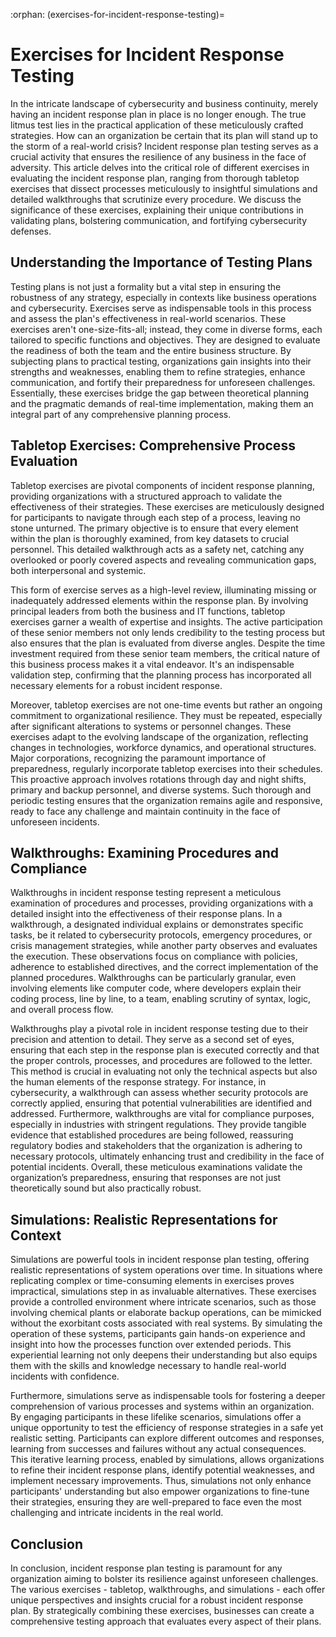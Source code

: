 :orphan:
(exercises-for-incident-response-testing)=

# Exercises for Incident Response Testing

In the intricate landscape of cybersecurity and business continuity, merely having an incident response plan in place is no longer enough. The true litmus test lies in the practical application of these meticulously crafted strategies. How can an organization be certain that its plan will stand up to the storm of a real-world crisis? Incident response plan testing serves as a crucial activity that ensures the resilience of any business in the face of adversity. This article delves into the critical role of different exercises in evaluating the incident response plan, ranging from thorough tabletop exercises that dissect processes meticulously to insightful simulations and detailed walkthroughs that scrutinize every procedure. We discuss the significance of these exercises, explaining their unique contributions in validating plans, bolstering communication, and fortifying cybersecurity defenses. 

## Understanding the Importance of Testing Plans

Testing plans is not just a formality but a vital step in ensuring the robustness of any strategy, especially in contexts like business operations and cybersecurity. Exercises serve as indispensable tools in this process and assess the plan's effectiveness in real-world scenarios. These exercises aren't one-size-fits-all; instead, they come in diverse forms, each tailored to specific functions and objectives. They are designed to evaluate the readiness of both the team and the entire business structure. By subjecting plans to practical testing, organizations gain insights into their strengths and weaknesses, enabling them to refine strategies, enhance communication, and fortify their preparedness for unforeseen challenges. Essentially, these exercises bridge the gap between theoretical planning and the pragmatic demands of real-time implementation, making them an integral part of any comprehensive planning process.

## Tabletop Exercises: Comprehensive Process Evaluation

Tabletop exercises are pivotal components of incident response planning, providing organizations with a structured approach to validate the effectiveness of their strategies. These exercises are meticulously designed for participants to navigate through each step of a process, leaving no stone unturned. The primary objective is to ensure that every element within the plan is thoroughly examined, from key datasets to crucial personnel. This detailed walkthrough acts as a safety net, catching any overlooked or poorly covered aspects and revealing communication gaps, both interpersonal and systemic.

This form of exercise serves as a high-level review, illuminating missing or inadequately addressed elements within the response plan. By involving principal leaders from both the business and IT functions, tabletop exercises garner a wealth of expertise and insights. The active participation of these senior members not only lends credibility to the testing process but also ensures that the plan is evaluated from diverse angles. Despite the time investment required from these senior team members, the critical nature of this business process makes it a vital endeavor. It's an indispensable validation step, confirming that the planning process has incorporated all necessary elements for a robust incident response.

Moreover, tabletop exercises are not one-time events but rather an ongoing commitment to organizational resilience. They must be repeated, especially after significant alterations to systems or personnel changes. These exercises adapt to the evolving landscape of the organization, reflecting changes in technologies, workforce dynamics, and operational structures. Major corporations, recognizing the paramount importance of preparedness, regularly incorporate tabletop exercises into their schedules. This proactive approach involves rotations through day and night shifts, primary and backup personnel, and diverse systems. Such thorough and periodic testing ensures that the organization remains agile and responsive, ready to face any challenge and maintain continuity in the face of unforeseen incidents.

## Walkthroughs: Examining Procedures and Compliance

Walkthroughs in incident response testing represent a meticulous examination of procedures and processes, providing organizations with a detailed insight into the effectiveness of their response plans. In a walkthrough, a designated individual explains or demonstrates specific tasks, be it related to cybersecurity protocols, emergency procedures, or crisis management strategies, while another party observes and evaluates the execution. These observations focus on compliance with policies, adherence to established directives, and the correct implementation of the planned procedures. Walkthroughs can be particularly granular, even involving elements like computer code, where developers explain their coding process, line by line, to a team, enabling scrutiny of syntax, logic, and overall process flow.

Walkthroughs play a pivotal role in incident response testing due to their precision and attention to detail. They serve as a second set of eyes, ensuring that each step in the response plan is executed correctly and that the proper controls, processes, and procedures are followed to the letter. This method is crucial in evaluating not only the technical aspects but also the human elements of the response strategy. For instance, in cybersecurity, a walkthrough can assess whether security protocols are correctly applied, ensuring that potential vulnerabilities are identified and addressed. Furthermore, walkthroughs are vital for compliance purposes, especially in industries with stringent regulations. They provide tangible evidence that established procedures are being followed, reassuring regulatory bodies and stakeholders that the organization is adhering to necessary protocols, ultimately enhancing trust and credibility in the face of potential incidents. Overall, these meticulous examinations validate the organization’s preparedness, ensuring that responses are not just theoretically sound but also practically robust.

## Simulations: Realistic Representations for Context

Simulations are powerful tools in incident response plan testing, offering realistic representations of system operations over time. In situations where replicating complex or time-consuming elements in exercises proves impractical, simulations step in as invaluable alternatives. These exercises provide a controlled environment where intricate scenarios, such as those involving chemical plants or elaborate backup operations, can be mimicked without the exorbitant costs associated with real systems. By simulating the operation of these systems, participants gain hands-on experience and insight into how the processes function over extended periods. This experiential learning not only deepens their understanding but also equips them with the skills and knowledge necessary to handle real-world incidents with confidence.

Furthermore, simulations serve as indispensable tools for fostering a deeper comprehension of various processes and systems within an organization. By engaging participants in these lifelike scenarios, simulations offer a unique opportunity to test the efficiency of response strategies in a safe yet realistic setting. Participants can explore different outcomes and responses, learning from successes and failures without any actual consequences. This iterative learning process, enabled by simulations, allows organizations to refine their incident response plans, identify potential weaknesses, and implement necessary improvements. Thus, simulations not only enhance participants' understanding but also empower organizations to fine-tune their strategies, ensuring they are well-prepared to face even the most challenging and intricate incidents in the real world.

## Conclusion

In conclusion, incident response plan testing is paramount for any organization aiming to bolster its resilience against unforeseen challenges. The various exercises - tabletop, walkthroughs, and simulations - each offer unique perspectives and insights crucial for a robust incident response plan. By strategically combining these exercises, businesses can create a comprehensive testing approach that evaluates every aspect of their plans. 
